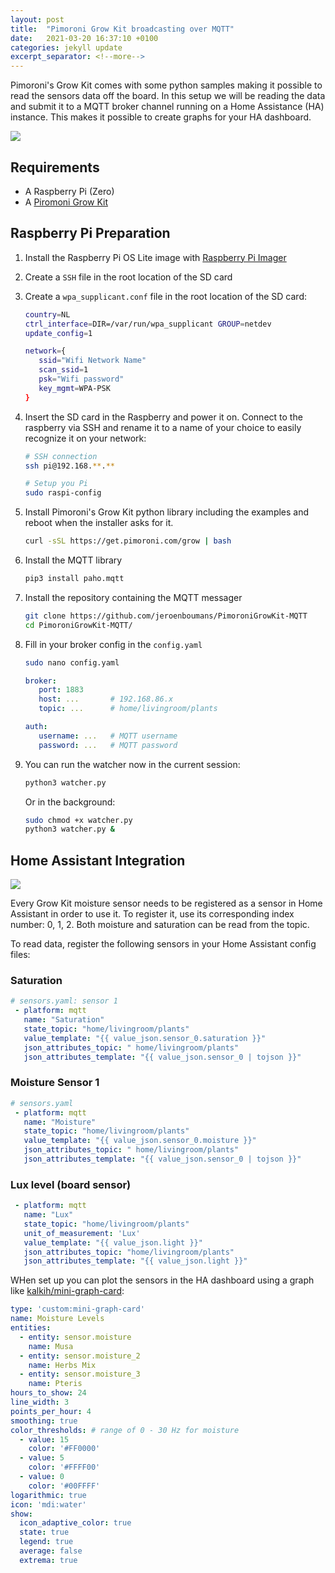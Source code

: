 ```yaml
---
layout: post
title:  "Pimoroni Grow Kit broadcasting over MQTT"
date:   2021-03-20 16:37:10 +0100
categories: jekyll update
excerpt_separator: <!--more-->
---
```


Pimoroni's Grow Kit comes with some python samples making it possible to read the sensors data off the board. In this setup we will be reading the
data and submit it to a MQTT broker channel running on a Home Assistance (HA) instance. 
This makes it possible to create graphs for your HA dashboard.
<!--more-->

![](https://i.imgur.com/LZfHl1G.png)

## Requirements

* A Raspberry Pi (Zero)
* A [Piromoni   Grow Kit](https://shop.pimoroni.com/products/grow)

## Raspberry Pi Preparation

1. Install the Raspberry Pi OS Lite image with [Raspberry Pi Imager](https://www.raspberrypi.org/software/)
2. Create a `SSH` file in the root location of the SD card
3. Create a `wpa_supplicant.conf` file in the root location of the SD card:

    ```bash
    country=NL
    ctrl_interface=DIR=/var/run/wpa_supplicant GROUP=netdev
    update_config=1

    network={
       ssid="Wifi Network Name"
       scan_ssid=1
       psk="Wifi password"
       key_mgmt=WPA-PSK
    }
    ```

4. Insert the SD card in the Raspberry and power it on. Connect to the raspberry via SSH and rename it to a name of your choice to easily recognize it on your network:

    ```bash
    # SSH connection
    ssh pi@192.168.**.**
    
   # Setup you Pi
    sudo raspi-config
    ```
5. Install Pimoroni's Grow Kit python library including the examples and reboot when the installer asks for it.

    ```bash
    curl -sSL https://get.pimoroni.com/grow | bash
    ```

6. Install the MQTT library

    ```bash
    pip3 install paho.mqtt
    ```
   
6. Install the repository containing the MQTT messager 

    ```bash
    git clone https://github.com/jeroenboumans/PimoroniGrowKit-MQTT
    cd PimoroniGrowKit-MQTT/
    ```

7. Fill in your broker config in the `config.yaml`

   ```bash
   sudo nano config.yaml
   ```
   
   ```yaml
   broker:
      port: 1883
      host: ...       # 192.168.86.x
      topic: ...      # home/livingroom/plants

   auth:
      username: ...   # MQTT username
      password: ...   # MQTT password
   ```

   
8. You can run the watcher now in the current session:
   
   ```bash
   python3 watcher.py
   ```

   Or in the background:

   ```bash
   sudo chmod +x watcher.py
   python3 watcher.py &
   ```


## Home Assistant Integration

![](https://i.imgur.com/J89flMq.png)

Every Grow Kit moisture sensor needs to be registered as a sensor in Home Assistant in order to use it. To register it, 
use its corresponding index number: 0, 1, 2.
Both moisture and saturation can be read from the topic.

To read data, register the following sensors in your Home Assistant config files:

### Saturation
```yaml
# sensors.yaml: sensor 1
 - platform: mqtt
   name: "Saturation"
   state_topic: "home/livingroom/plants"
   value_template: "{{ value_json.sensor_0.saturation }}"
   json_attributes_topic: " home/livingroom/plants"
   json_attributes_template: "{{ value_json.sensor_0 | tojson }}"
```

### Moisture Sensor 1
```yaml
# sensors.yaml
 - platform: mqtt
   name: "Moisture"
   state_topic: "home/livingroom/plants"
   value_template: "{{ value_json.sensor_0.moisture }}"
   json_attributes_topic: " home/livingroom/plants"
   json_attributes_template: "{{ value_json.sensor_0 | tojson }}"
```

### Lux level (board sensor)
```yaml
 - platform: mqtt
   name: "Lux"
   state_topic: "home/livingroom/plants"
   unit_of_measurement: 'Lux'
   value_template: "{{ value_json.light }}"
   json_attributes_topic: "home/livingroom/plants"
   json_attributes_template: "{{ value_json.light }}"
```

WHen set up you can plot the sensors in the HA dashboard using a graph like [kalkih/mini-graph-card](https://github.com/kalkih/mini-graph-card):
```yaml
type: 'custom:mini-graph-card'
name: Moisture Levels
entities:
  - entity: sensor.moisture
    name: Musa
  - entity: sensor.moisture_2
    name: Herbs Mix
  - entity: sensor.moisture_3
    name: Pteris
hours_to_show: 24
line_width: 3
points_per_hour: 4
smoothing: true
color_thresholds: # range of 0 - 30 Hz for moisture
  - value: 15
    color: '#FF0000'
  - value: 5
    color: '#FFFF00'
  - value: 0
    color: '#00FFFF'
logarithmic: true
icon: 'mdi:water'
show:
  icon_adaptive_color: true
  state: true
  legend: true
  average: false
  extrema: true
```